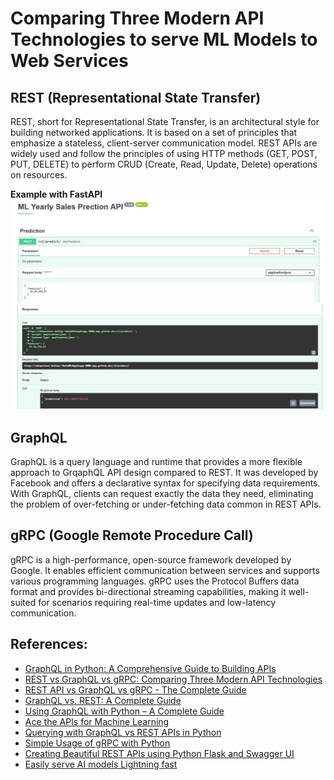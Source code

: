 # Comparing Three Modern API Technologies to serve ML Models to Web Services
## REST (Representational State Transfer)

REST, short for Representational State Transfer, is an architectural style for building networked applications. It is based on a set of principles that emphasize a stateless, client-server communication model. REST APIs are widely used and follow the principles of using HTTP methods (GET, POST, PUT, DELETE) to perform CRUD (Create, Read, Update, Delete) operations on resources.

**Example with FastAPI**
![API Request](https://github.com/beotavalo/api-4-ml-projects/blob/main/images/api_request.jpg)
![API Response](https://github.com/beotavalo/api-4-ml-projects/blob/main/images/api_response.jpg)
## GraphQL

GraphQL is a query language and runtime that provides a more flexible approach to GrqaphQL API design compared to REST. It was developed by Facebook and offers a declarative syntax for specifying data requirements. With GraphQL, clients can request exactly the data they need, eliminating the problem of over-fetching or under-fetching data common in REST APIs.
## gRPC (Google Remote Procedure Call)
gRPC is a high-performance, open-source framework developed by Google. It enables efficient communication between services and supports various programming languages. gRPC uses the Protocol Buffers data format and provides bi-directional streaming capabilities, making it well-suited for scenarios requiring real-time updates and low-latency communication.

## References:
- [GraphQL in Python: A Comprehensive Guide to Building APIs](https://mobilelive.medium.com/graphql-in-python-a-comprehensive-guide-to-building-apis-59cb0d638c03)
- [REST vs GraphQL vs gRPC: Comparing Three Modern API Technologies](https://mobilelive.medium.com/rest-vs-graphql-vs-grpc-comparing-three-modern-api-technologies-9ba58abadd82)
- [REST API vs GraphQL vs gRPC - The Complete Guide](https://www.udemy.com/course/rest-api-vs-graphql-vs-grpc-the-complete-guide/?utm_source=adwords&utm_medium=udemyads&utm_campaign=Search_DSA_Beta_Prof_la.EN_cc.ROW-English&campaigntype=Search&portfolio=ROW-English&language=EN&product=Course&test=&audience=DSA&topic=&priority=Beta&utm_content=deal4584&utm_term=_._ag_162511579404_._ad_696197165418_._kw__._de_c_._dm__._pl__._ti_dsa-1677053911088_._li_9069516_._pd__._&matchtype=&gad_source=1&gclid=CjwKCAiAiOa9BhBqEiwABCdG81tj3PKoWN2yf63tE8f9Kx6zr5oiGBGfmasA5-NQWAMfYsGnMCQ9HRoCrCgQAvD_BwE&couponCode=2021PM25)
- [GraphQL vs. REST: A Complete Guide](https://www.datacamp.com/tutorial/graphql-vs-rest?utm_source=google&utm_medium=paid_search&utm_campaignid=21057859163&utm_adgroupid=157296750617&utm_device=c&utm_keyword=&utm_matchtype=&utm_network=g&utm_adpostion=&utm_creative=692112541177&utm_targetid=dsa-2264919292029&utm_loc_interest_ms=&utm_loc_physical_ms=9069516&utm_content=&utm_campaign=230119_1-sea~dsa~tofu_2-b2c_3-latam-en_4-prc_5-na_6-na_7-le_8-pdsh-go_9-nb-e_10-na_11-na-aifawfeb25&gad_source=1&gclid=CjwKCAiAiOa9BhBqEiwABCdG84eExqZscYOW1O5W6WVW-LnOmqwZRsinUzMWEDDmjYX6VGuJ4ZZUXxoCrP0QAvD_BwE)
- [Using GraphQL with Python – A Complete Guide](https://www.apollographql.com/blog/complete-api-guide)
- [Ace the APIs for Machine Learning](https://www.educative.io/path/ace-the-api-for-machine-learning?utm_campaign=coding_interview_pattern&utm_source=google&utm_medium=ppc&utm_content=pmax&utm_term=&eid=5082902844932096&utm_term=&utm_campaign=%5BNew+-+Nov+23%5D+PMAX-Coding+Interview+Patterns&utm_source=adwords&utm_medium=ppc&hsa_acc=5451446008&hsa_cam=20757269941&hsa_grp=&hsa_ad=&hsa_src=x&hsa_tgt=&hsa_kw=&hsa_mt=&hsa_net=adwords&hsa_ver=3&gad_source=1&gclid=CjwKCAiAiOa9BhBqEiwABCdG88ycXWIJlIP6kUZRGnA_574Z56OKRG7FH_tPu8qhXKe6SlQzbb5KAxoCf6sQAvD_BwE)
- [Querying with GraphQL vs REST APIs in Python](https://medium.com/@josephgeorgelewis2000/querying-with-graphql-vs-rest-apis-in-python-f3e911928e36)
- [Simple Usage of gRPC with Python](https://medium.com/@coderviewer/simple-usage-of-grpc-with-python-f714d9f69daa)
- [Creating Beautiful REST APIs using Python Flask and Swagger UI](https://youtu.be/k10ILjUyWuQ)
- [Easily serve AI models Lightning fast](https://lightning.ai/docs/litserve/home)
